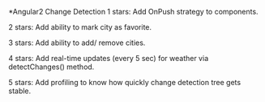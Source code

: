 *Angular2 Change Detection
1 stars: Add OnPush strategy to components.

2  stars: Add ability to mark city as favorite.

3  stars: Add ability to add/ remove cities.

4 stars: Add real-time updates (every 5 sec) for weather via detectChanges() method.

5 stars: Add profiling to know how quickly change detection tree gets stable.
